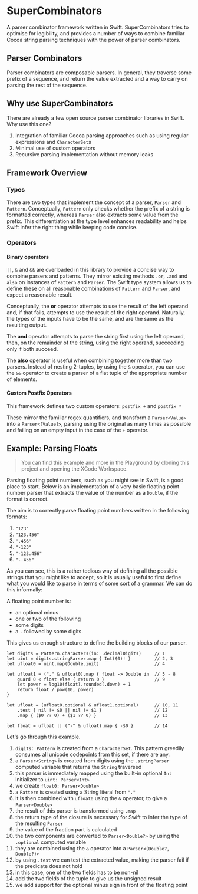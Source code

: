 # SuperCombinators

A parser combinator framework written in Swift. SuperCombinators tries to optimise for legibility, and provides a number of ways to combine familiar Cocoa string parsing techniques with the power of parser combinators.

## Parser Combinators

Parser combinators are composable parsers. In general, they traverse some prefix of a sequence, and return the value extracted and a way to carry on parsing the rest of the sequence.

## Why use SuperCombinators

There are already a few open source parser combinator libraries in Swift. Why use this one?

1. Integration of familiar Cocoa parsing approaches such as using regular expressions and `CharacterSet`s
2. Minimal use of custom operators
3. Recursive parsing implementation without memory leaks

## Framework Overview

### Types

There are two types that implement the concept of a parser, `Parser` and `Pattern`. Conceptually, `Pattern` only checks whether the prefix of a string is formatted correctly, whereas `Parser` also extracts some value from the prefix. This differentiation at the type level enhances readability and helps Swift infer the right thing while keeping code concise.

### Operators

#### Binary operators

`||`, `&` and `&&` are overloaded in this library to provide a concise way to combine parsers and patterns. They mirror existing methods `.or`, `.and` and `also` on instances of `Pattern` and `Parser`. The Swift type system allows us to define these on all reasonable combinations of `Pattern` and `Parser`, and expect a reasonable result.

Conceptually, the **or** operator attempts to use the result of the left operand and, if that fails, attempts to use the result of the right operand. Naturally, the types of the inputs have to be the same, and are the same as the resulting output.

The **and** operator attempts to parse the string first using the left operand, then, on the remainder of the string, using the right operand, succeeding only if both succeed.

The **also** operator is useful when combining together more than two parsers. Instead of nesting 2-tuples, by using the `&` operator, you can use the `&&` operator to create a parser of a flat tuple of the appropriate number of elements.

#### Custom Postfix Operators

This framework defines two custom operators: `postfix +` and `postfix *`

These mirror the familiar regex quantifiers, and transform a `Parser<Value>` into a `Parser<[Value]>`, parsing using the original as many times as possible and failing on an empty input in the case of the `+` operator.

## Example: Parsing Floats

> You can find this example and more in the Playground by cloning this project and opening the XCode Workspace.

Parsing floating point numbers, such as you might see in Swift, is a good place to start. Below is an implementation of a very basic floating point number parser that extracts the value of the number as a `Double`, if the format is correct.

The aim is to correctly parse floating point numbers written in the following formats:

1. `"123"`
2. `"123.456"`
3. `".456"`
4. `"-123"`
5. `"-123.456"`
6. `"-.456"`

As you can see, this is a rather tedious way of defining all the possible strings that you might like to accept, so it is usually useful to first define what you would like to parse in terms of some sort of a grammar. We can do this informally:

A floating point number is:

* an optional minus
* one or two of the following
 * some digits
 * a `.` followed by some digits.

This gives us enough structure to define the building blocks of our parser.

```
let digits = Pattern.characters(in: .decimalDigits)     // 1
let uint = digits.stringParser.map { Int($0)! }         // 2, 3
let ufloat0 = uint.map(Double.init)                     // 4

let ufloat1 = ("." & ufloat0).map { float -> Double in  // 5 - 8
    guard 0 < float else { return 0 }                   // 9
    let power = log10(float).rounded(.down) + 1
    return float / pow(10, power)
}

let ufloat = (ufloat0.optional & ufloat1.optional)      // 10, 11
    .test { nil != $0 || nil != $1 }                    // 12
    .map { ($0 ?? 0) + ($1 ?? 0) }                      // 13

let float = ufloat || ("-" & ufloat).map { -$0 }        // 14
```

Let's go through this example.

1. `digits: Pattern` is created from a `CharacterSet`. This pattern greedily consumes all unicode codepoints from this set, if there are any.
2. a `Parser<String>` is created from digits using the `.stringParser` computed variable that returns the `String` traversed
3. this parser is immediately mapped using the built-in optional `Int` initializer to `uint: Parser<Int>`
4. we create `float0: Parser<Double>`
5. a `Pattern` is created using a String literal from `"."`
6. it is then combined with `ufloat0` using the `&` operator, to give a `Parser<Double>`
7. the result of this parser is transformed using `.map`
8. the return type of the closure is necessary for Swift to infer the type of the resulting `Parser`
9. the value of the fraction part is calculated
10. the two components are converted to `Parser<Double?>` by using the `.optional` computed variable
11. they are combined using the `&` operator into a `Parser<(Double?, Double?)>`
11. by using `.test` we can test the extracted value, making the parser fail if the predicate does not hold
12. in this case, one of the two fields has to be non-nil
13. add the two fields of the tuple to give us the unsigned result
14. we add support for the optional minus sign in front of the floating point
